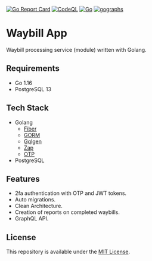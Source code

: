 [![Go Report Card](https://goreportcard.com/badge/gojp/goreportcard)](https://goreportcard.com/report/ivas1ly/waybill-app) [![CodeQL](https://github.com/ivas1ly/waybill-app/actions/workflows/codeql-analysis.yml/badge.svg)](https://github.com/ivas1ly/waybill-app/actions/workflows/codeql-analysis.yml) [![Go](https://github.com/ivas1ly/waybill-app/actions/workflows/go.yml/badge.svg)](https://github.com/ivas1ly/waybill-app/actions/workflows/go.yml) [![gographs](https://gographs.io/badge.svg)](https://gographs.io/repo/github.com/ivas1ly/waybill-app?cluster=true)

# Waybill App
Waybill processing service (module) written with Golang.

## Requirements
- Go 1.16
- PostgreSQL 13

## Tech Stack
* Golang
  * [Fiber](https://github.com/gofiber/fiber)
  * [GORM](https://github.com/go-gorm/gorm)
  * [Gqlgen](https://github.com/99designs/gqlgen)
  * [Zap](https://github.com/uber-go/zap)
  * [OTP](https://github.com/pquerna/otp/)
* PostgreSQL

## Features

* 2fa authentication with OTP and JWT tokens.
* Auto migrations.
* Clean Architecture.
* Creation of reports on completed waybills.
* GraphQL API.

## License

This repository is available under the [MIT License](https://github.com/ivas1ly/waybill-app/blob/main/LICENSE).
